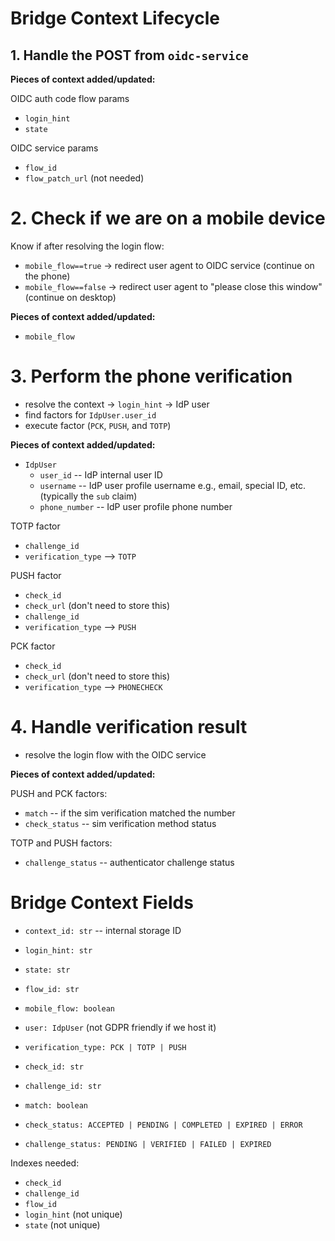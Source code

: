 # Bridge Context Lifecycle

## 1. Handle the POST from `oidc-service`

**Pieces of context added/updated:**

OIDC auth code flow params

- `login_hint`
- `state`

OIDC service params

- `flow_id`
- `flow_patch_url` (not needed)

# 2. Check if we are on a mobile device

Know if after resolving the login flow:

- `mobile_flow==true` -> redirect user agent to OIDC service (continue on the phone)
- `mobile_flow==false` -> redirect user agent to "please close this window" (continue on desktop)

**Pieces of context added/updated:**

- `mobile_flow`

# 3. Perform the phone verification

- resolve the context -> `login_hint` -> IdP user
- find factors for `IdpUser.user_id`
- execute factor (`PCK`, `PUSH`, and `TOTP`)

**Pieces of context added/updated:**

- `IdpUser`
  - `user_id` -- IdP internal user ID
  - `username` -- IdP user profile username e.g., email, special ID, etc. (typically the `sub` claim)
  - `phone_number` -- IdP user profile phone number

TOTP factor

- `challenge_id`
- `verification_type` --> `TOTP`

PUSH factor

- `check_id`
- `check_url` (don't need to store this)
- `challenge_id`
- `verification_type` --> `PUSH`

PCK factor

- `check_id`
- `check_url` (don't need to store this)
- `verification_type` --> `PHONECHECK`

# 4. Handle verification result

- resolve the login flow with the OIDC service

**Pieces of context added/updated:**

PUSH and PCK factors:

- `match` -- if the sim verification matched the number
- `check_status` -- sim verification method status

TOTP and PUSH factors:

- `challenge_status` -- authenticator challenge status

# Bridge Context Fields

- `context_id: str` -- internal storage ID

- `login_hint: str`
- `state: str`
- `flow_id: str`
- `mobile_flow: boolean`
- `user: IdpUser` (not GDPR friendly if we host it)
- `verification_type: PCK | TOTP | PUSH`
- `check_id: str`
- `challenge_id: str`
- `match: boolean`
- `check_status: ACCEPTED | PENDING | COMPLETED | EXPIRED | ERROR`
- `challenge_status: PENDING | VERIFIED | FAILED | EXPIRED`

Indexes needed:

- `check_id`
- `challenge_id`
- `flow_id`
- `login_hint` (not unique)
- `state` (not unique)
